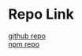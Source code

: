 # Repo Link

[github repo](https://github.com/xadparo/node-grpc-wrapper)  
[npm repo](https://www.npmjs.com/package/xadparo-grpc-wrapper)  

